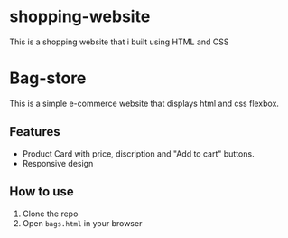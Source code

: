 # shopping-website
This is a shopping website that i built using HTML and CSS
# Bag-store
This is a simple e-commerce website that displays html and css flexbox.
## Features
- Product Card with price, discription and "Add to cart" buttons.
- Responsive design
## How to use
1. Clone the repo
2. Open `bags.html` in your browser
